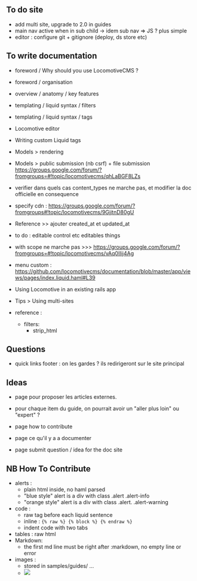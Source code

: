 ## To do site

- add multi site, upgrade to 2.0 in guides
- main nav active when in sub child
  -> idem sub nav
    => JS ? plus simple
- editor : configure git + gitignore (deploy, ds store etc)

## To write documentation

- foreword / Why should you use LocomotiveCMS ?
- foreword / organisation
- overview / anatomy / key features
- templating / liquid syntax / filters
- templating / liquid syntax / tags
- Locomotive editor
- Writing custom Liquid tags
- Models > rendering
- Models > public submission (nb csrf) + file submission https://groups.google.com/forum/?fromgroups=#!topic/locomotivecms/qhLaBGF8LZs
- verifier dans quels cas content_types ne marche pas, et modifier la doc officielle en consequence
- specify cdn : https://groups.google.com/forum/?fromgroups#!topic/locomotivecms/9GjjtnD80gU
- Reference >> ajouter created_at et updated_at
- to do : editable control etc editables things
- with scope ne marche pas >>> https://groups.google.com/forum/?fromgroups=#!topic/locomotivecms/vAq0IIij4Ag
- menu custom : https://github.com/locomotivecms/documentation/blob/master/app/views/pages/index.liquid.haml#L39
- Using Locomotive in an existing rails app
- Tips > Using multi-sites

- reference :  
  - filters:
    - strip_html

## Questions

- quick links footer : on les gardes ? ils redirigeront sur le site principal

## Ideas

- page pour proposer les articles externes.

- pour chaque item du guide, on pourrait avoir un "aller plus loin" ou "expert" ?
- page how to contribute
- page ce qu'il y a a documenter
- page submit question / idea for the doc site

## NB How To Contribute

- alerts : 
  - plain html inside, no haml parsed
  - "blue style" alert is a div with class .alert .alert-info
  - "orange style" alert is a div with class .alert. .alert-warning
- code :
  - raw tag before each liquid sentence
  - inline : ```{% raw %} {% block %} {% endraw %}```
  - indent code with two tabs
- tables : raw html
- Markdown:
  - the first md line must be right after :markdown, no empty line or error
- images :
  - stored in samples/guides/ ...
  - <img src="{{ '/samples/guides/templating/FILE.png' }}">